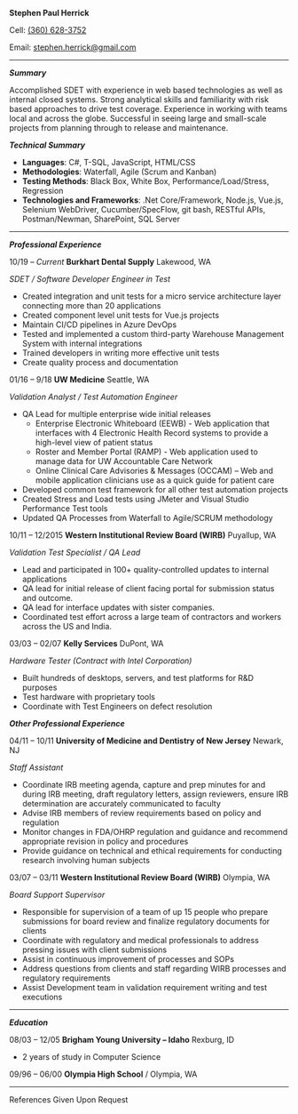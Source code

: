 **Stephen Paul Herrick**

Cell: [(360) 628-3752](tel:3606283752)

Email: [stephen.herrick@gmail.com](mailto:stephen.herrick@gmail.com)



---


**_Summary_**

Accomplished SDET with experience in web based technologies as well as internal closed systems. Strong analytical skills and familiarity with risk based approaches to drive test coverage. Experience in working with teams local and across the globe. Successful in seeing large and small-scale projects from planning through to release and maintenance.

**_Technical Summary_**

*   **Languages**:  C#, T-SQL, JavaScript, HTML/CSS
*   **Methodologies**:  Waterfall, Agile (Scrum and Kanban)
*   **Testing Methods**:  Black Box, White Box, Performance/Load/Stress, Regression
*   **Technologies and Frameworks**:  .Net Core/Framework, Node.js, Vue.js, Selenium WebDriver, Cucumber/SpecFlow, git bash, RESTful APIs, Postman/Newman, SharePoint, SQL Server

---


**_Professional Experience_**

10/19 – _Current_   **Burkhart Dental Supply**  Lakewood, WA

_SDET / Software Developer Engineer in Test_



*   Created integration and unit tests for a micro service architecture layer connecting more than 20 applications
*   Created component level unit tests for Vue.js projects
*   Maintain CI/CD pipelines in Azure DevOps
*   Tested and implemented a custom third-party Warehouse Management System with internal integrations
*   Trained developers in writing more effective unit tests
*   Create quality process and documentation



01/16 – 9/18	**UW Medicine**  Seattle, WA

_Validation Analyst / Test Automation Engineer_



*   QA Lead for multiple enterprise wide initial releases
    *   Enterprise Electronic Whiteboard (EEWB) - Web application that interfaces with 4 Electronic Health Record systems to provide a high-level view of patient status
    *   Roster and Member Portal (RAMP) - Web application used to manage data for UW Accountable Care Network
    *   Online Clinical Care Advisories & Messages (OCCAM) – Web and mobile application clinicians use as a quick guide for patient care 
*   Developed common test framework for all other test automation projects
*   Created Stress and Load tests using JMeter and Visual Studio Performance Test tools
*   Updated QA Processes from Waterfall to Agile/SCRUM methodology

10/11 – 12/2015 	**Western Institutional Review Board (WIRB)**  Puyallup, WA

_Validation Test Specialist / QA Lead_



*   Lead and participated in 100+ quality-controlled updates to internal applications
*   QA lead for initial release of client facing portal for submission status and outcome.
*   QA lead for interface updates with sister companies.
*   Coordinated test effort across a large team of contractors and workers across the US and India.

03/03 – 02/07	**Kelly Services**  DuPont, WA

_Hardware Tester (Contract with Intel Corporation)_



*   Built hundreds of desktops, servers, and test platforms for R&D purposes
*   Test hardware with proprietary tools
*   Coordinate with Test Engineers on defect resolution

**_Other Professional Experience_**

04/11 – 10/11	**University of Medicine and Dentistry of New Jersey**  Newark, NJ

_Staff Assistant_



*   Coordinate IRB meeting agenda, capture and prep minutes for and during IRB meeting, draft regulatory letters,  assign reviewers, ensure IRB determination are accurately communicated to faculty
*   Advise IRB members of review requirements based on policy and regulation
*   Monitor changes in FDA/OHRP regulation and guidance and recommend appropriate revision in policy and procedures  
*   Provide guidance on technical and ethical requirements for conducting research involving human subjects

03/07 – 03/11	**Western Institutional Review Board (WIRB)**  Olympia, WA

_Board Support Supervisor_



*   Responsible for supervision of a team of up 15 people who prepare submissions for board review and finalize regulatory documents for clients
*   Coordinate with regulatory and medical professionals to address pressing issues with client submissions
*   Assist in continuous improvement of processes and SOPs
*   Address questions from clients and staff regarding WIRB processes and regulatory requirements
*   Assist Development team in validation requirement writing and test executions



---


**_Education_**

08/03 – 12/05	**Brigham Young University – Idaho**  Rexburg, ID



*   2 years of study in Computer Science

09/96 – 06/00	**Olympia High School** / Olympia, WA



---


References Given Upon Request
